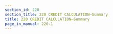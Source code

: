 ```yaml
---
section_id: 220
section_title: 220 CREDIT CALCULATION—Summary
title: 220 CREDIT CALCULATION—Summary
page_in_manual: 220-1
---
```

